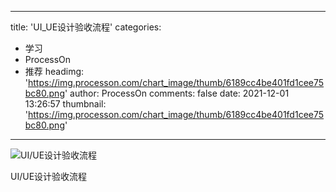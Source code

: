 
---
title: 'UI_UE设计验收流程'
categories: 
 - 学习
 - ProcessOn
 - 推荐
headimg: 'https://img.processon.com/chart_image/thumb/6189cc4be401fd1cee75bc80.png'
author: ProcessOn
comments: false
date: 2021-12-01 13:26:57
thumbnail: 'https://img.processon.com/chart_image/thumb/6189cc4be401fd1cee75bc80.png'
---

<div>   
<img class="thumb" alt="UI/UE设计验收流程" src="https://img.processon.com/chart_image/thumb/6189cc4be401fd1cee75bc80.png" referrerpolicy="no-referrer">
<p>UI/UE设计验收流程</p>  
</div>
            
